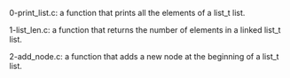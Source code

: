0-print_list.c: a function that prints all the elements of a list_t list.

1-list_len.c: a function that returns the number of elements in a linked list_t list.

2-add_node.c: a function that adds a new node at the beginning of a list_t list.
